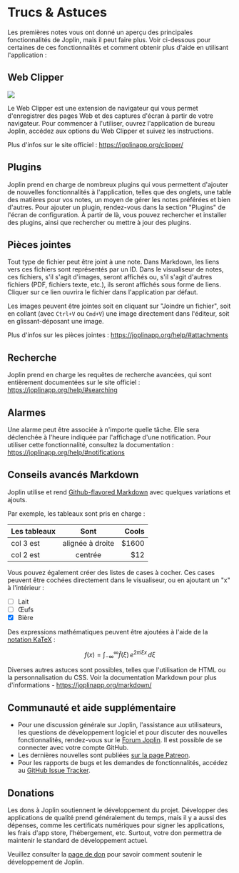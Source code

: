 # Trucs & Astuces

Les premières notes vous ont donné un aperçu des principales fonctionnalités de Joplin, mais il peut faire plus. Voir ci-dessous pour certaines de ces fonctionnalités et comment obtenir plus d'aide en utilisant l'application :

## Web Clipper

![](./WebClipper.png)

Le Web Clipper est une extension de navigateur qui vous permet d'enregistrer des pages Web et des captures d'écran à partir de votre navigateur. Pour commencer à l'utiliser, ouvrez l'application de bureau Joplin, accédez aux options du Web Clipper et suivez les instructions.

Plus d'infos sur le site officiel : https://joplinapp.org/clipper/

## Plugins

Joplin prend en charge de nombreux plugins qui vous permettent d'ajouter de nouvelles fonctionnalités à l'application, telles que des onglets, une table des matières pour vos notes, un moyen de gérer les notes préférées et bien d'autres. Pour ajouter un plugin, rendez-vous dans la section "Plugins" de l'écran de configuration. À partir de là, vous pouvez rechercher et installer des plugins, ainsi que rechercher ou mettre à jour des plugins.

## Pièces jointes

Tout type de fichier peut être joint à une note. Dans Markdown, les liens vers ces fichiers sont représentés par un ID. Dans le visualiseur de notes, ces fichiers, s'il s'agit d'images, seront affichés ou, s'il s'agit d'autres fichiers (PDF, fichiers texte, etc.), ils seront affichés sous forme de liens. Cliquer sur ce lien ouvrira le fichier dans l'application par défaut.

Les images peuvent être jointes soit en cliquant sur "Joindre un fichier", soit en collant (avec `Ctrl+V` ou `Cmd+V`) une image directement dans l'éditeur, soit en glissant-déposant une image.

Plus d'infos sur les pièces jointes : https://joplinapp.org/help/#attachments

## Recherche

Joplin prend en charge les requêtes de recherche avancées, qui sont entièrement documentées sur le site officiel : https://joplinapp.org/help/#searching

## Alarmes

Une alarme peut être associée à n'importe quelle tâche. Elle sera déclenchée à l'heure indiquée par l'affichage d'une notification. Pour utiliser cette fonctionnalité, consultez la documentation : https://joplinapp.org/help/#notifications

## Conseils avancés Markdown

Joplin utilise et rend [Github-flavored Markdown](https://joplinapp.org/markdown/) avec quelques variations et ajouts.

Par exemple, les tableaux sont pris en charge :

| Les tableaux        | Sont           | Cools  |
| ------------- |:-------------:| -----:|
| col 3 est      | alignée à droite | $1600 |
| col 2 est      | centrée      |   $12 |

Vous pouvez également créer des listes de cases à cocher. Ces cases peuvent être cochées directement dans le visualiseur, ou en ajoutant un "x" à l'intérieur :

- [ ] Lait
- [ ] Œufs
- [x] Bière

Des expressions mathématiques peuvent être ajoutées à l'aide de la [notation KaTeX](https://khan.github.io/KaTeX/) :

$$
f(x) = \int_{-\infty}^\infty
     \hat f(\xi)\,e^{2 \pi i \xi x}
     \,d\xi
$$

Diverses autres astuces sont possibles, telles que l'utilisation de HTML ou la personnalisation du CSS. Voir la documentation Markdown pour plus d'informations - https://joplinapp.org/markdown/

## Communauté et aide supplémentaire

- Pour une discussion générale sur Joplin, l'assistance aux utilisateurs, les questions de développement logiciel et pour discuter des nouvelles fonctionnalités, rendez-vous sur le [Forum Joplin](https://discourse.joplinapp.org/). Il est possible de se connecter avec votre compte GitHub.
- Les dernières nouvelles sont publiées [sur la page Patreon](https://www.patreon.com/joplin).
- Pour les rapports de bugs et les demandes de fonctionnalités, accédez au [GitHub Issue Tracker](https://github.com/laurent22/joplin/issues).

## Donations

Les dons à Joplin soutiennent le développement du projet. Développer des applications de qualité prend généralement du temps, mais il y a aussi des dépenses, comme les certificats numériques pour signer les applications, les frais d'app store, l'hébergement, etc. Surtout, votre don permettra de maintenir le standard de développement actuel.

Veuillez consulter la [page de don](https://joplinapp.org/donate/) pour savoir comment soutenir le développement de Joplin.